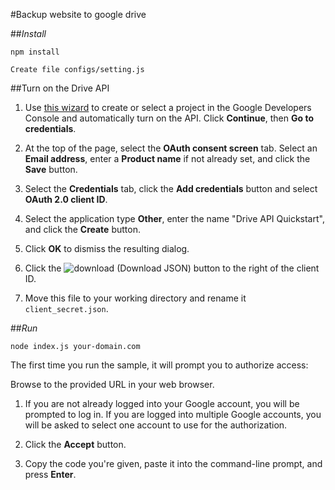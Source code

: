 #Backup website to google drive

##*Install*

`npm install`

`Create file configs/setting.js`

##Turn on the Drive API

1. Use [this wizard](https://console.developers.google.com/start/api?id=drive) to create or select a project in the Google Developers Console and automatically turn on the API. Click **Continue**, then **Go to credentials**.

2. At the top of the page, select the **OAuth consent screen** tab. Select an **Email address**, enter a **Product name** if not already set, and click the **Save** button.

3. Select the **Credentials** tab, click the **Add credentials** button and select **OAuth 2.0 client ID**.

4. Select the application type **Other**, enter the name "Drive API Quickstart", and click the **Create** button.

5. Click **OK** to dismiss the resulting dialog.

6. Click the ![download](https://cdn1.iconfinder.com/data/icons/material-core/19/file-download-16.png) (Download JSON) button to the right of the client ID.

7. Move this file to your working directory and rename it `client_secret.json`.

##*Run*

`node index.js your-domain.com`

The first time you run the sample, it will prompt you to authorize access:

Browse to the provided URL in your web browser.

1. If you are not already logged into your Google account, you will be prompted to log in. If you are logged into multiple Google accounts, you will be asked to select one account to use for the authorization.

2. Click the **Accept** button.

3. Copy the code you're given, paste it into the command-line prompt, and press **Enter**.

